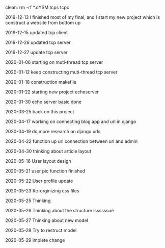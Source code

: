clean:
rm -rf *.dYSM tcps tcpc

2019-12-13
I finished most of my final, and I start my new project which is construct a website from bottom up

2019-12-15
updated tcp client

2019-12-26
updated tcp server

2019-12-27
update tcp server

2020-01-06
starting on muti-thread tcp server

2020-01-12
keep constructing muti-thread tcp server

2020-01-18
construction makefile 

2020-01-22
starting new project echoserver

2020-01-30
echo server basic done

2020-03-25
back on this project

2020-04-17
working on connecting blog app and url in django

2020-04-19
do more research on django urls

2020-04-22
function up url connection between url and admin

2020-04-30
thinking about article layout

2020-05-16
User layout design

2020-05-21
user pic function finished

2020-05-22
User profile update

2020-05-23
Re-orginizing css files

2020-05-25
Thinking

2020-05-26
Thinking about the structure issssssue

2020-05-27
Thinking about new model

2020-05-28
Try to restruct model

2020-05-29
implete change

